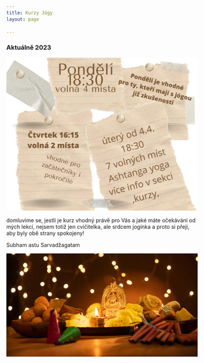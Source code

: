 ```yaml
---
title: Kurzy Jógy
layout: page

---
```

###               **Aktuálně 2023**

_![](/uploads/pondeli-1830-volna-4-mista.png)_

domluvíme se, jestli je kurz vhodný právě pro Vás a jaké máte očekávání od mých lekcí, nejsem totiž jen cvičitelka, ale srdcem jogínka a proto si přeji, aby byly obě strany spokojeny!

Subham astu Sarvadžagatam

![](/uploads/diwaliposterimage-1.webp)
